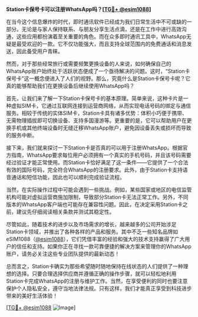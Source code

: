 **Station卡保号卡可以注册WhatsApp吗？[[TG💪+ @esim1088](https://t.me/s/esim1088)]**

在当今这个信息爆炸的时代，即时通讯软件已经成为我们日常生活中不可或缺的一部分。无论是与家人保持联系、与朋友分享生活点滴，还是在工作中进行高效沟通，这些应用都扮演着至关重要的角色。而在众多即时通讯工具中，WhatsApp无疑是最受欢迎的一款。它不仅功能强大，而且支持全球范围内的免费通话和消息发送，因此备受用户青睐。

然而，对于那些经常旅行或需要频繁更换设备的人来说，如何确保自己的WhatsApp账户始终处于活跃状态便成了一个亟待解决的问题。这时，“Station卡保号卡”这一概念便进入了人们的视野。那么，究竟什么是Station卡保号卡呢？它真的能够帮助我们在更换设备后继续使用WhatsApp吗？

首先，让我们来了解一下Station卡保号卡的基本原理。简单来说，这种卡片是一种虚拟SIM卡，它通过互联网连接到运营商网络，从而实现电话号码的绑定与通信服务。相较于传统的实体SIM卡，Station卡具有诸多优势：体积小巧便于携带、无需物理插拔即可切换设备、支持多国漫游等。更重要的是，它可以帮助用户在更换手机或其他终端设备时无缝迁移WhatsApp账户，避免因设备丢失或损坏而导致的服务中断。

接下来，我们就来探讨一下Station卡是否真的可以用于注册WhatsApp。根据官方指南，WhatsApp要求每位用户必须拥有一个真实的手机号码，并且该号码需要经过验证才能正常使用。而Station卡恰好满足了这一条件——它提供了一个合法有效的国际号码，完全符合WhatsApp的注册要求。此外，由于Station卡支持语音通话和短信功能，因此也可以顺利完成验证流程。

当然，在实际操作过程中可能会遇到一些挑战。例如，某些国家或地区的电信监管机构可能对虚拟运营商施加限制，导致部分Station卡无法正常工作。另外，不同版本的WhatsApp客户端也可能存在兼容性问题。因此，在决定采用Station卡之前，建议先仔细阅读相关条款并测试其稳定性。

尽管如此，随着技术的进步以及市场需求的增长，越来越多的公司开始涉足Station卡领域，并推出了各种各样的产品和服务。其中不乏一些知名品牌如eSIM1088（[@esim1088](https://t.me/s/esim1088)），它们凭借丰富的经验和强大的技术支持赢得了广大用户的信任和支持。如果你正在寻找一款可靠便捷的解决方案来管理你的WhatsApp账户，请务必关注这些专业团队提供的最新动态！

总而言之，Station卡确实为那些希望随时随地保持在线状态的人们提供了一种理想的选择。只要合理选择供应商并遵循正确的操作步骤，就可以轻松地利用Station卡完成WhatsApp的注册与维护工作。当然，在享受便利的同时也要注意保护个人隐私安全，遵守当地法律法规。只有这样，我们才能真正享受到科技进步带来的美好生活体验！

[[TG💪+ @esim1088](https://t.me/s/esim1088) ![Image](https://i.postimg.cc/4NQfJmqS/Snipaste-2025-05-13-00-14-12.png)]